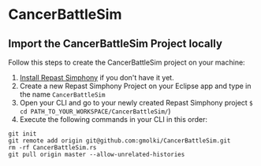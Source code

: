 # CancerBattleSim

## Import the CancerBattleSim Project locally
Follow this steps to create the CancerBattleSim project on your machine:
1. [Install Repast Simphony](https://repast.github.io/download.html) if you don't have it yet.
2. Create a new Repast Simphony Project on your Eclipse app and type in the name `CancerBattleSim`
3. Open your CLI and go to your newly created Repast Simphony project 
`$ cd PATH_TO_YOUR_WORKSPACE/CancerBattleSim/`)
4. Execute the following commands in your CLI in this order:
```
git init
git remote add origin git@github.com:gmolki/CancerBattleSim.git
rm -rf CancerBattleSim.rs
git pull origin master --allow-unrelated-histories
```
